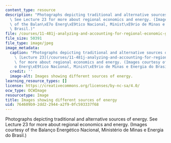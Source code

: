 ```yaml
---
content_type: resource
description: "Photographs depicting traditional and alternative sources of energy.\
  \ See Lecture 23 for more about regional economics and energy. (Images courtesy\
  \ of the Balan\xE7o Energ\xE9tico Nacional, Minist\xE9rio de Minas e Energia do\
  \ Brasil.)"
file: /courses/11-481j-analyzing-and-accounting-for-regional-economic-growth-spring-2009/764609b92dd22944a2f90fc593337f68_11-481js09.jpg
file_size: 50391
file_type: image/jpeg
image_metadata:
  caption: "Photographs depicting traditional and alternative sources of energy. See\
    \ [Lecture 23](/courses/11-481j-analyzing-and-accounting-for-regional-economic-growth-spring-2009/pages/lecture-notes)\
    \ for more about regional economics and energy. (Images courtesy of the Balan\xE7\
    o Energ\xE9tico Nacional, Minist\xE9rio de Minas e Energia do Brasil.)"
  credit: ''
  image-alt: Images showing different sources of energy.
learning_resource_types: []
license: https://creativecommons.org/licenses/by-nc-sa/4.0/
ocw_type: OCWImage
resourcetype: Image
title: Images showing different sources of energy
uid: 764609b9-2dd2-2944-a2f9-0fc593337f68
---
```

Photographs depicting traditional and alternative sources of energy. See Lecture 23 for more about regional economics and energy. (Images courtesy of the Balanço Energético Nacional, Ministério de Minas e Energia do Brasil.)